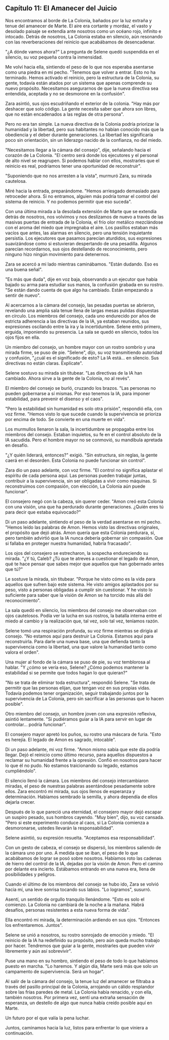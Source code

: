 ## Capítulo 11: El Amanecer del Juicio

Nos encontramos al borde de La Colonia, bañados por la luz extraña y tenue del amanecer de Marte. El aire era cortante y mordaz, el vasto y desolado paisaje se extendía ante nosotros como un océano rojo, infinito e intocado. Detrás de nosotros, La Colonia estaba en silencio, aún resonando con las reverberaciones del reinicio que acabábamos de desencadenar.

"¿A dónde vamos ahora?" La pregunta de Selene quedó suspendida en el silencio, su voz pequeña contra la inmensidad.

Me volví hacia ella, sintiendo el peso de lo que nos esperaba asentarse como una piedra en mi pecho. "Tenemos que volver a entrar. Esto no ha terminado. Hemos activado el reinicio, pero la estructura de la Colonia, su gente, todavía están atados por un sistema que apenas comprende su nuevo propósito. Necesitamos asegurarnos de que la nueva directiva sea entendida, aceptada y no se desmorone en la confusión".

Zara asintió, sus ojos escudriñando el exterior de la colonia. "Hay más por deshacer que solo código. La gente necesita saber que ahora son libres, que no están encadenados a las reglas de otra persona".

Pero no era tan simple. La nueva directiva de la Colonia podría priorizar la humanidad y la libertad, pero sus habitantes no habían conocido más que la obediencia y el deber durante generaciones. La libertad les significaría poco sin orientación, sin un liderazgo nacido de la confianza, no del miedo.

"Necesitamos llegar a la cámara del consejo", dije, señalando hacia el corazón de La Colonia. "El centro será donde los ejecutores y el personal de alto nivel se reagrupen. Si podemos hablar con ellos, mostrarles que el reinicio es real, podríamos tener una oportunidad de reconstruir".

"Suponiendo que no nos arresten a la vista", murmuró Zara, su mirada cautelosa.

Miré hacia la entrada, preparándome. "Hemos arriesgado demasiado para retroceder ahora. Si no entramos, alguien más podría tomar el control del sistema de reinicio. Y no podemos permitir que eso suceda".

Con una última mirada a la desolada extensión de Marte que se extendía detrás de nosotros, nos volvimos y nos deslizamos de nuevo a través de las masivas puertas de entrada de la Colonia, el frío olor metálico mezclándose con el aroma del miedo que impregnaba el aire. Los pasillos estaban más vacíos que antes, las alarmas en silencio, pero una tensión inquietante persistía. Los ejecutores que pasamos parecían aturdidos, sus expresiones suavizándose como si estuvieran despertando de una pesadilla. Algunos parecían recordarnos, sus ojos destellando de reconocimiento, pero ninguno hizo ningún movimiento para detenernos.

Zara se acercó a mi lado mientras caminábamos. "Están dudando. Eso es una buena señal".

"Es más que duda", dije en voz baja, observando a un ejecutor que había bajado su arma para estudiar sus manos, la confusión grabada en su rostro. "Se están dando cuenta de que algo ha cambiado. Están empezando a sentir de nuevo".

Al acercarnos a la cámara del consejo, las pesadas puertas se abrieron, revelando una amplia sala tenue llena de largas mesas pulidas dispuestas en círculo. Los miembros del consejo, cada uno endurecido por años de estricta adherencia a las directivas de la IA, ya estaban reunidos, sus expresiones oscilando entre la ira y la incertidumbre. Selene entró primero, erguida, imponiendo su presencia. La sala se quedó en silencio, todos los ojos fijos en ella.

Un miembro del consejo, un hombre mayor con un rostro sombrío y una mirada firme, se puso de pie. "Selene", dijo, su voz transmitiendo autoridad y confusión, "¿cuál es el significado de esto? La IA está... en silencio. Sus directivas no están claras. Explícate".

Selene sostuvo su mirada sin titubear. "Las directivas de la IA han cambiado. Ahora sirve a la gente de la Colonia, no al revés".

El miembro del consejo se burló, cruzando los brazos. "Las personas no pueden gobernarse a sí mismas. Por eso tenemos la IA, para imponer estabilidad, para prevenir el disenso y el caos".

"Pero la estabilidad sin humanidad es solo otra prisión", respondió ella, con voz firme. "Hemos visto lo que sucede cuando la supervivencia se prioriza por encima de todo. Se convierte en una muerte en vida".

Los murmullos llenaron la sala, la incertidumbre se propagaba entre los miembros del consejo. Estaban inquietos, su fe en el control absoluto de la IA sacudida. Pero el hombre mayor no se conmovió, su mandíbula apretada en desafío.

"¿Y quién liderará, entonces?" exigió. "Sin estructura, sin reglas, la gente caerá en el desorden. Esta Colonia no puede funcionar sin control".

Zara dio un paso adelante, con voz firme. "El control no significa aplastar el espíritu de cada persona aquí. Las personas pueden trabajar juntas, contribuir a la supervivencia, sin ser obligadas a vivir como máquinas. Si reconstruimos con compasión, con elección, La Colonia aún puede funcionar".

El consejero negó con la cabeza, sin querer ceder. "Amon creó esta Colonia con una visión, una que ha perdurado durante generaciones. ¿Quién eres tú para decir que estaba equivocado?"

Di un paso adelante, sintiendo el peso de la verdad asentarse en mi pecho. "Hemos leído las palabras de Amon. Hemos visto las directivas originales, el propósito que dejó atrás. Amon quería que esta Colonia perdurara, sí, pero también advirtió que la IA nunca debería gobernar sin compasión. Que si fallaba en proteger nuestra humanidad, habría fracasado".

Los ojos del consejero se estrecharon, la sospecha endureciendo su mirada. "¿Y tú, Caleb? ¿Tú que te atreves a cuestionar el legado de Amon, qué te hace pensar que sabes mejor que aquellos que han gobernado antes que tú?"

Le sostuve la mirada, sin titubear. "Porque he visto cómo es la vida para aquellos que sufren bajo este sistema. He visto amigos aplastados por su peso, visto a personas obligadas a cumplir sin cuestionar. Y he visto lo suficiente para saber que la visión de Amon se ha torcido más allá del reconocimiento".

La sala quedó en silencio, los miembros del consejo me observaban con ojos cautelosos. Podía ver la lucha en sus rostros, la batalla interna entre el miedo al cambio y la realización que, tal vez, solo tal vez, teníamos razón.

Selene tomó una respiración profunda, su voz firme mientras se dirigía al consejo. "No estamos aquí para destruir La Colonia. Estamos aquí para reconstruirla. Para darle una nueva base, una que defienda tanto la supervivencia como la libertad, una que valore la humanidad tanto como valora el orden".

Una mujer al fondo de la cámara se puso de pie, su voz temblorosa al hablar. "Y ¿cómo se vería eso, Selene? ¿Cómo podemos mantener la estabilidad si se permite que todos hagan lo que quieran?"

"No se trata de eliminar toda estructura", respondió Selene. "Se trata de permitir que las personas elijan, que tengan voz en sus propias vidas. Todavía podemos tener organización, seguir trabajando juntos por la supervivencia de La Colonia, pero sin sacrificar a las personas que lo hacen posible".

Otro miembro del consejo, un hombre joven con una expresión reflexiva, asintió lentamente. "Si pudiéramos guiar a la IA para servir en lugar de controlar... podría funcionar".

El consejero mayor apretó los puños, su rostro una máscara de furia. "Esto es herejía. El legado de Amon es sagrado, intocable".

Di un paso adelante, mi voz firme. "Amon mismo sabía que este día podría llegar. Dejó el reinicio como último recurso, para aquellos dispuestos a reclamar su humanidad frente a la opresión. Confió en nosotros para hacer lo que él no pudo. No estamos traicionando su legado, estamos cumpliéndolo".

El silencio llenó la cámara. Los miembros del consejo intercambiaron miradas, el peso de nuestras palabras asentándose pesadamente sobre ellos. Zara encontró mi mirada, sus ojos llenos de esperanza y determinación. Habíamos sembrado la semilla, y ahora dependía de ellos dejarla crecer.

Después de lo que pareció una eternidad, el consejero mayor dejó escapar un suspiro pesado, sus hombros cayendo. "Muy bien", dijo, su voz cansada. "Pero si este experimento conduce al caos, si La Colonia comienza a desmoronarse, ustedes llevarán la responsabilidad".

Selene asintió, su expresión resuelta. "Aceptamos esa responsabilidad".

Con un gesto de cabeza, el consejo se dispersó, los miembros saliendo de la cámara uno por uno. A medida que se iban, el peso de lo que acabábamos de lograr se posó sobre nosotros. Habíamos roto las cadenas de hierro del control de la IA, dejadas por la visión de Amon. Pero el camino por delante era incierto. Estábamos entrando en una nueva era, llena de posibilidades y peligros.

Cuando el último de los miembros del consejo se hubo ido, Zara se volvió hacia mí, una leve sonrisa tocando sus labios. "Lo logramos", susurró.

Asentí, un sentido de orgullo tranquilo llenándome. "Esto es solo el comienzo. La Colonia no cambiará de la noche a la mañana. Habrá desafíos, personas resistentes a esta nueva forma de vida".

Ella encontró mi mirada, la determinación ardiendo en sus ojos. "Entonces los enfrentaremos. Juntos".

Selene se unió a nosotros, su rostro sonrojado de emoción y miedo. "El reinicio de la IA ha redefinido su propósito, pero aún queda mucho trabajo por hacer. Tendremos que guiar a la gente, mostrarles que pueden vivir libremente y aún así sobrevivir".

Puse una mano en su hombro, sintiendo el peso de todo lo que habíamos puesto en marcha. "Lo haremos. Y algún día, Marte será más que solo un campamento de supervivencia. Será un hogar".

Al salir de la cámara del consejo, la tenue luz del amanecer se filtraba a través del pasillo principal de la Colonia, arrojando un cálido resplandor sobre las frías paredes de metal. La Colonia había renacido, y con ella, también nosotros. Por primera vez, sentí una extraña sensación de esperanza, un destello de algo que nunca había creído posible aquí en Marte.

Un futuro por el que valía la pena luchar.

Juntos, caminamos hacia la luz, listos para enfrentar lo que viniera a continuación.